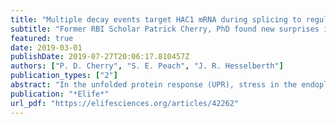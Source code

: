 ```yaml
---
title: "Multiple decay events target HAC1 mRNA during splicing to regulate the unfolded protein response"
subtitle: "Former RBI Scholar Patrick Cherry, PhD found new surprises in the regulation of a conserved cellular stress response."
featured: true
date: 2019-03-01
publishDate: 2019-07-27T20:06:17.810457Z
authors: ["P. D. Cherry", "S. E. Peach", "J. R. Hesselberth"]
publication_types: ["2"]
abstract: "In the unfolded protein response (UPR), stress in the endoplasmic reticulum (ER) activates a large transcriptional program to increase ER folding capacity. During the budding yeast UPR, Ire1 excises an intron from the HAC1 mRNA and the exon products of cleavage are ligated, and the translated protein induces hundreds of stress-response genes. Using cells with mutations in RNA repair and decay enzymes, we show that phosphorylation of two different HAC1 splicing intermediates is required for their degradation by the 5'â†’3' exonuclease Xrn1 to enact opposing effects on the UPR. We also found that ligated but 2'-phosphorylated HAC1 mRNA is cleaved, yielding a decay intermediate with both 5'- and 2'-phosphates at its 5'-end that inhibit 5'â†’3' decay and suggesting that Ire1 degrades incompletely processed HAC1. These decay events expand the scope of RNA-based regulation in the budding yeast UPR and have implications for the control of the metazoan UPR."
publication: "*Elife*"
url_pdf: "https://elifesciences.org/articles/42262"
---
```


